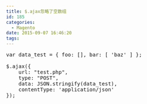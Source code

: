 ```yaml
---
title: $.ajax忽略了空数组
id: 185
categories:
  - Magento
date: 2015-09-07 16:46:20
tags:
---
```


<pre class="lang:default decode:true ">var data_test = { foo: [], bar: [ 'baz' ] };

$.ajax({
    url: "test.php",
    type: "POST",
    data: JSON.stringify(data_test),
    contentType: 'application/json'
});</pre>
&nbsp;